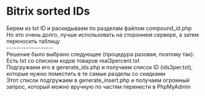 # Bitrix sorted IDs
Берем из txt ID и раскидываем по разделам файлом compound_id.php<br>
Но это очень долго, лучше использовать на стороннем сервере, а затем переносить таблицу<br>
-------------------<br>
Решение было выбрано следующее (процедура разовая, поэтому так):<br>
Есть txt со списком кодов товаров real3percent.txt<br>
Подгружаем его в generate_ids.php и получаем список ID (ids3per.txt), которые нужно поместить в те самые разделы со скидками<br>
Этот список подгружаем в generate_insert.php и получаем огромный запрос, который можно вручную по частям перенести в PhpMyAdmin<br>

